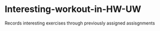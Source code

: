 # Interesting-workout-in-HW-UW
Records interesting exercises through previously assigned assisgnments
